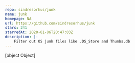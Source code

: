 ```yaml
---
repo: sindresorhus/junk
name: junk
homepage: NA
url: https://github.com/sindresorhus/junk
stars: 241
starredAt: 2020-01-06T20:47:03Z
description: |-
    Filter out OS junk files like .DS_Store and Thumbs.db
---
```


[object Object]
